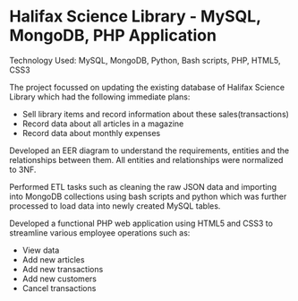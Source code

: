 # Halifax Science Library - MySQL, MongoDB, PHP Application
Technology Used: MySQL, MongoDB, Python, Bash scripts, PHP, HTML5, CSS3

The project focussed on updating the existing database of Halifax Science Library which had the following immediate plans:
- Sell library items and record information about these sales(transactions)
- Record data about all articles in a magazine
- Record data about monthly expenses

Developed an EER diagram to understand the requirements, entities and the relationships between them. All entities and relationships were normalized to 3NF. 

Performed ETL tasks such as cleaning the raw JSON data and importing into MongoDB collections using bash scripts and python which was further processed to load data into newly created MySQL tables. 

Developed a functional PHP web application using HTML5 and CSS3 to streamline various employee operations such as:
- View data
- Add new articles
- Add new transactions
- Add new customers
- Cancel transactions
